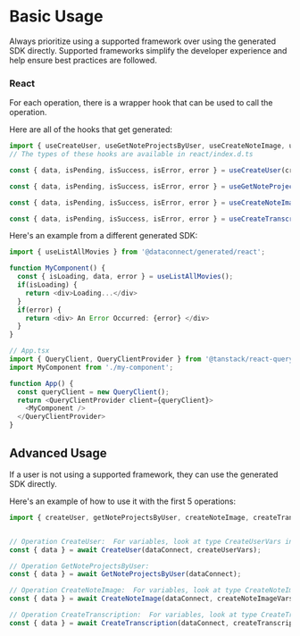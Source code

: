 # Basic Usage

Always prioritize using a supported framework over using the generated SDK
directly. Supported frameworks simplify the developer experience and help ensure
best practices are followed.




### React
For each operation, there is a wrapper hook that can be used to call the operation.

Here are all of the hooks that get generated:
```ts
import { useCreateUser, useGetNoteProjectsByUser, useCreateNoteImage, useCreateTranscription } from '@dataconnect/generated/react';
// The types of these hooks are available in react/index.d.ts

const { data, isPending, isSuccess, isError, error } = useCreateUser(createUserVars);

const { data, isPending, isSuccess, isError, error } = useGetNoteProjectsByUser();

const { data, isPending, isSuccess, isError, error } = useCreateNoteImage(createNoteImageVars);

const { data, isPending, isSuccess, isError, error } = useCreateTranscription(createTranscriptionVars);

```

Here's an example from a different generated SDK:

```ts
import { useListAllMovies } from '@dataconnect/generated/react';

function MyComponent() {
  const { isLoading, data, error } = useListAllMovies();
  if(isLoading) {
    return <div>Loading...</div>
  }
  if(error) {
    return <div> An Error Occurred: {error} </div>
  }
}

// App.tsx
import { QueryClient, QueryClientProvider } from '@tanstack/react-query';
import MyComponent from './my-component';

function App() {
  const queryClient = new QueryClient();
  return <QueryClientProvider client={queryClient}>
    <MyComponent />
  </QueryClientProvider>
}
```



## Advanced Usage
If a user is not using a supported framework, they can use the generated SDK directly.

Here's an example of how to use it with the first 5 operations:

```js
import { createUser, getNoteProjectsByUser, createNoteImage, createTranscription } from '@dataconnect/generated';


// Operation CreateUser:  For variables, look at type CreateUserVars in ../index.d.ts
const { data } = await CreateUser(dataConnect, createUserVars);

// Operation GetNoteProjectsByUser: 
const { data } = await GetNoteProjectsByUser(dataConnect);

// Operation CreateNoteImage:  For variables, look at type CreateNoteImageVars in ../index.d.ts
const { data } = await CreateNoteImage(dataConnect, createNoteImageVars);

// Operation CreateTranscription:  For variables, look at type CreateTranscriptionVars in ../index.d.ts
const { data } = await CreateTranscription(dataConnect, createTranscriptionVars);


```